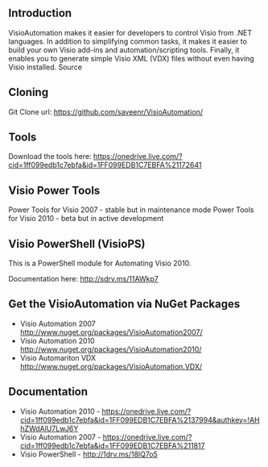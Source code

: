 ## Introduction
VisioAutomation makes it easier for developers to control Visio from .NET languages. In addition to simplifying common tasks, it makes it easier to build your own Visio add-ins and automation/scripting tools. Finally, it enables you to generate simple Visio XML (VDX) files without even having Visio installed.
Source

## Cloning
Git Clone url: https://github.com/saveenr/VisioAutomation/

## Tools

Download the tools here: https://onedrive.live.com/?cid=1ff099edb1c7ebfa&id=1FF099EDB1C7EBFA%21172641

## Visio Power Tools
Power Tools for Visio 2007 - stable but in maintenance mode
Power Tools for Visio 2010 - beta but in active development

## Visio PowerShell (VisioPS)
This is a PowerShell module for Automating Visio 2010.

Documentation here: http://sdrv.ms/11AWkp7


## Get the VisioAutomation via NuGet Packages
* Visio Automation 2007 http://www.nuget.org/packages/VisioAutomation2007/
* Visio Automation 2010 http://www.nuget.org/packages/VisioAutomation2010/
* Visio Automariton VDX http://www.nuget.org/packages/VisioAutomation.VDX/

## Documentation

* Visio Automation 2010 - https://onedrive.live.com/?cid=1ff099edb1c7ebfa&id=1FF099EDB1C7EBFA%2137994&authkey=!AHhZWdAlU7LwJ6Y
* Visio Automation 2007 - https://onedrive.live.com/?cid=1ff099edb1c7ebfa&id=1FF099EDB1C7EBFA%211817
* Visio PowerShell - http://1drv.ms/18lQ7o5


